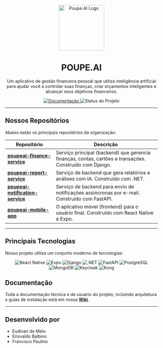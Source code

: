 <div align="center">
  <img src="https://avatars.githubusercontent.com/u/208881678?s=400&u=a8ea46acf7612a5f19254fc2e5aae33a73ad7e8e&v=4" alt="Poupe.AI Logo" width="150"/>
  <h1>POUPE.AI</h1>
  <p>
    Um aplicativo de gestão financeira pessoal que utiliza inteligência artificial para ajudar você a controlar suas finanças, criar orçamentos inteligentes e alcançar seus objetivos financeiros.
  </p>
  
  <p>
    <a href="https://github.com/POUPE-AI/.github/wiki">
      <img src="https://img.shields.io/badge/documenta%C3%A7%C3%A3o-leia%20a%20wiki-blue?style=for-the-badge" alt="Documentação">
    </a>
    <img src="https://img.shields.io/badge/status-em%20desenvolvimento-yellow?style=for-the-badge" alt="Status do Projeto">
  </p>
</div>

---

## Nossos Repositórios

Abaixo estão os principais repositórios da organização:

| Repositório | Descrição |
| --- | --- |
| **[poupeai-finance-service](https://github.com/POUPE-AI/poupeai-finance-service)** | Serviço principal (backend) que gerencia finanças, contas, cartões e transações. Construído com Django. |
| **[poupeai-report-service](https://github.com/POUPE-AI/poupeai-report-service)** | Serviço de backend que gera relatórios e análises com IA. Construído com .NET. |
| **[poupeai-notification-service](https://github.com/POUPE-AI/poupeai-notification-service)** | Serviço de backend para envio de notificações assíncronas por e-mail. Construído com FastAPI. |
| **[poupeai-mobile-app](https://github.com/POUPE-AI/poupeai-mobile-app)** | O aplicativo móvel (frontend) para o usuário final. Construído com React Native e Expo. |

---

## Principais Tecnologias

Nosso projeto utiliza um conjunto moderno de tecnologias:

<div align="center">
  <img src="https://img.shields.io/badge/React_Native-20232A?style=for-the-badge&logo=react&logoColor=61DAFB" alt="React Native"/>
  <img src="https://img.shields.io/badge/Expo-000020?style=for-the-badge&logo=expo&logoColor=white" alt="Expo"/>
  <img src="https://img.shields.io/badge/Django-092E20?style=for-the-badge&logo=django&logoColor=white" alt="Django"/>
  <img src="https://img.shields.io/badge/.NET-512BD4?style=for-the-badge&logo=dotnet&logoColor=white" alt=".NET"/>
  <img src="https://img.shields.io/badge/FastAPI-005571?style=for-the-badge&logo=fastapi&logoColor=white" alt="FastAPI"/>
  <img src="https://img.shields.io/badge/PostgreSQL-316192?style=for-the-badge&logo=postgresql&logoColor=white" alt="PostgreSQL"/>
  <img src="https://img.shields.io/badge/MongoDB-4EA94B?style=for-the-badge&logo=mongodb&logoColor=white" alt="MongoDB"/>
  <img src="https://img.shields.io/badge/Keycloak-2F80ED?style=for-the-badge&logo=keycloak&logoColor=white" alt="Keycloak"/>
  <img src="https://img.shields.io/badge/Kong-286FEB?style=for-the-badge&logo=kong&logoColor=white" alt="Kong"/>
</div>


## Documentação

Toda a documentação técnica e de usuário do projeto, incluindo arquitetura e guias de instalação está em nossa **[Wiki](https://github.com/POUPE-AI/.github/wiki)**.

---

## Desenvolvido por

- Eudivan de Melo
- Erisvaldo Balbino
- Francisco Paulino
